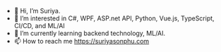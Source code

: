 - 👋 Hi, I’m Suriya.
- 👀 I’m interested in C#, WPF, ASP.net API, Python, Vue.js, TypeScript, CI/CD, and ML/AI
- 🌱 I’m currently learning backend technology, ML/AI.
- 📫 How to reach me https://suriyasonphu.com

<!---
suriyasonp/suriyasonp is a ✨ special ✨ repository because its `README.md` (this file) appears on your GitHub profile.
You can click the Preview link to take a look at your changes.
--->
